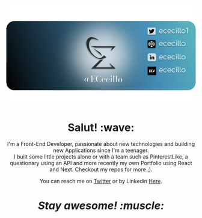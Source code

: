 [![Social banner for ECecillo](https://github.com/ECecillo/ECecillo/blob/main/assets/Banner.png)](https://ececillo.com)
<h1 align='center'> Salut! :wave:</h1>
<p align='center'>
  I'm a Front-End Developer, passionate about new technologies and building new Applications since I'm a teenager. <br /> 
  I built some little projects alone or with a team such as PinterestLike, a questionary using an API and more recently my own Portfolio using React and Next.
  Checkout my repos for more ;).
</p>
<p align='center'> You can reach me on <a href="https://twitter.com/ececillo1">Twitter</a> or by Linkedin <a href="https://www.linkedin.com/ececillo/">Here</a>.</p>

<h1 align='center'><i>Stay awesome! :muscle:</i></h1>

